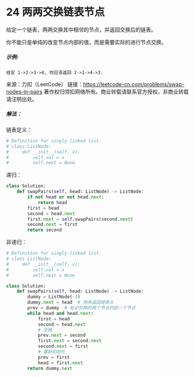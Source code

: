 # 24 两两交换链表节点

给定一个链表，两两交换其中相邻的节点，并返回交换后的链表。

你不能只是单纯的改变节点内部的值，而是需要实际的进行节点交换。

##### 示例:

```
给定 1->2->3->4, 你应该返回 2->1->4->3.
```

来源：力扣（LeetCode）
链接：https://leetcode-cn.com/problems/swap-nodes-in-pairs
著作权归领扣网络所有。商业转载请联系官方授权，非商业转载请注明出处。

##### 解法：

链表定义：

```python
# Definition for singly-linked list.
# class ListNode:
#     def __init__(self, x):
#         self.val = x
#         self.next = None
```

递归：

```python
class Solution:
    def swapPairs(self, head: ListNode) -> ListNode:
        if not head or not head.next:
            return head
        first = head
        second = head.next
        first.next = self.swapPairs(second.next)
        second.next = first
        return second
```

非递归：

```python
# Definition for singly-linked list.
# class ListNode:
#     def __init__(self, x):
#         self.val = x
#         self.next = None

class Solution:
    def swapPairs(self, head: ListNode) -> ListNode:
        dummy = ListNode(-1)
        dummy.next = head  # 用来返回链表头
        prev = dummy  # 标记交换的两个节点的前一个节点
        while head and head.next:
            first = head
            second = head.next
            # 交换
            prev.next = second
            first.next = second.next
            second.next = first
            # 重新初始化
            prev = first
            head = first.next
        return dummy.next
```


